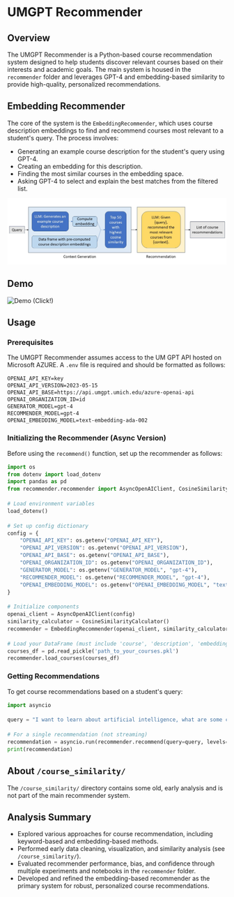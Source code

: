 # UMGPT Recommender

## Overview
The UMGPT Recommender is a Python-based course recommendation system designed to help students discover relevant courses based on their interests and academic goals. The main system is housed in the `recommender` folder and leverages GPT-4 and embedding-based similarity to provide high-quality, personalized recommendations.

## Embedding Recommender
The core of the system is the `EmbeddingRecommender`, which uses course description embeddings to find and recommend courses most relevant to a student's query. The process involves:
- Generating an example course description for the student's query using GPT-4.
- Creating an embedding for this description.
- Finding the most similar courses in the embedding space.
- Asking GPT-4 to select and explain the best matches from the filtered list.

<p align="center">
  <img src="ExploreBlueFlowchart.jpg" alt="Embedding Recommender Process" width="auto" height="auto">
</p>

## Demo
![Demo (Click!)](https://github.com/user-attachments/assets/b9c8f268-1afc-4ee9-b9bb-0f9a5c52c66a)

## Usage
### Prerequisites
The UMGPT Recommender assumes access to the UM GPT API hosted on Microsoft AZURE. A `.env` file is required and should be formatted as follows:
```
OPENAI_API_KEY=key
OPENAI_API_VERSION=2023-05-15
OPENAI_API_BASE=https://api.umgpt.umich.edu/azure-openai-api
OPENAI_ORGANIZATION_ID=id
GENERATOR_MODEL=gpt-4
RECOMMENDER_MODEL=gpt-4
OPENAI_EMBEDDING_MODEL=text-embedding-ada-002
```

### Initializing the Recommender (Async Version)
Before using the `recommend()` function, set up the recommender as follows:

```python
import os
from dotenv import load_dotenv
import pandas as pd
from recommender.recommender import AsyncOpenAIClient, CosineSimilarityCalculator, EmbeddingRecommender

# Load environment variables
load_dotenv()

# Set up config dictionary
config = {
    "OPENAI_API_KEY": os.getenv("OPENAI_API_KEY"),
    "OPENAI_API_VERSION": os.getenv("OPENAI_API_VERSION"),
    "OPENAI_API_BASE": os.getenv("OPENAI_API_BASE"),
    "OPENAI_ORGANIZATION_ID": os.getenv("OPENAI_ORGANIZATION_ID"),
    "GENERATOR_MODEL": os.getenv("GENERATOR_MODEL", "gpt-4"),
    "RECOMMENDER_MODEL": os.getenv("RECOMMENDER_MODEL", "gpt-4"),
    "OPENAI_EMBEDDING_MODEL": os.getenv("OPENAI_EMBEDDING_MODEL", "text-embedding-ada-002")
}

# Initialize components
openai_client = AsyncOpenAIClient(config)
similarity_calculator = CosineSimilarityCalculator()
recommender = EmbeddingRecommender(openai_client, similarity_calculator)

# Load your DataFrame (must include 'course', 'description', 'embedding', and optionally 'level')
courses_df = pd.read_pickle('path_to_your_courses.pkl')
recommender.load_courses(courses_df)
```

### Getting Recommendations
To get course recommendations based on a student's query:
```python
import asyncio

query = "I want to learn about artificial intelligence, what are some courses that I could take?"

# For a single recommendation (not streaming)
recommendation = asyncio.run(recommender.recommend(query=query, levels=[100, 200]))
print(recommendation)
```

## About `/course_similarity/`
The `/course_similarity/` directory contains some old, early analysis and is not part of the main recommender system.

## Analysis Summary
- Explored various approaches for course recommendation, including keyword-based and embedding-based methods.
- Performed early data cleaning, visualization, and similarity analysis (see `/course_similarity/`).
- Evaluated recommender performance, bias, and confidence through multiple experiments and notebooks in the `recommender` folder.
- Developed and refined the embedding-based recommender as the primary system for robust, personalized course recommendations.
